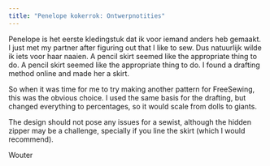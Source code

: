 ```yaml
---
title: "Penelope kokerrok: Ontwerpnotities"
---
```


Penelope is het eerste kledingstuk dat ik voor iemand anders heb gemaakt. I just met my partner after figuring out that I like to sew. Dus natuurlijk wilde ik iets voor haar naaien. A pencil skirt seemed like the appropriate thing to do. A pencil skirt seemed like the appropriate thing to do. I found a drafting method online and made her a skirt.

So when it was time for me to try making another pattern for FreeSewing, this was the obvious choice. I used the same basis for the drafting, but changed everything to percentages, so it would scale from dolls to giants.

The design should not pose any issues for a sewist, although the hidden zipper may be a challenge, specially if you line the skirt (which I would recommend).

Wouter

